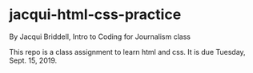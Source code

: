 # jacqui-html-css-practice

By Jacqui Briddell, Intro to Coding for Journalism class

This repo is a class assignment to learn html and css. It is due Tuesday, Sept. 15, 2019.

